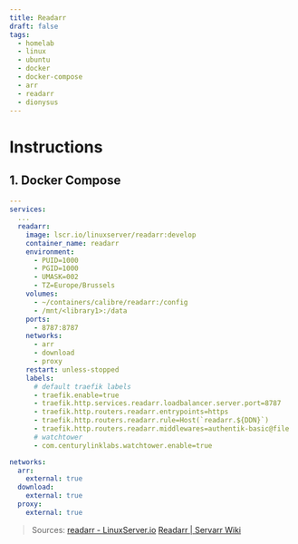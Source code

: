 ```yaml
---
title: Readarr
draft: false
tags:
  - homelab
  - linux
  - ubuntu
  - docker
  - docker-compose
  - arr
  - readarr
  - dionysus
---
```


# Instructions

## 1. Docker Compose
```yaml title="containers/calibre/docker-compose.yml"
---
services:
  ...
  readarr:
    image: lscr.io/linuxserver/readarr:develop
    container_name: readarr
    environment:
      - PUID=1000
      - PGID=1000
      - UMASK=002
      - TZ=Europe/Brussels
    volumes:
      - ~/containers/calibre/readarr:/config
      - /mnt/<library1>:/data
    ports:
      - 8787:8787
    networks:
      - arr
      - download
      - proxy
    restart: unless-stopped
    labels:
      # default traefik labels
      - traefik.enable=true
      - traefik.http.services.readarr.loadbalancer.server.port=8787
      - traefik.http.routers.readarr.entrypoints=https
      - traefik.http.routers.readarr.rule=Host(`readarr.${DDN}`)
      - traefik.http.routers.readarr.middlewares=authentik-basic@file
      # watchtower
      - com.centurylinklabs.watchtower.enable=true

networks:
  arr:
    external: true
  download:
    external: true
  proxy:
    external: true
```

> Sources:
> [readarr - LinuxServer.io](https://docs.linuxserver.io/images/docker-readarr/)
> [Readarr | Servarr Wiki](https://wiki.servarr.com/readarr)